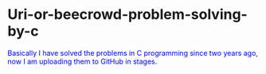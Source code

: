 # Uri-or-beecrowd-problem-solving-by-c

<h style="color:blue;">Basically I have solved the problems in C programming since two years ago,
now I am uploading them to GitHub in stages.</h3>

